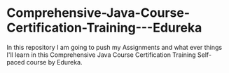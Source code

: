 # Comprehensive-Java-Course-Certification-Training---Edureka
In this repository I am going to push my Assignments and what ever things I'll learn in this Comprehensive Java Course Certification Training Self-paced course by Edureka.
